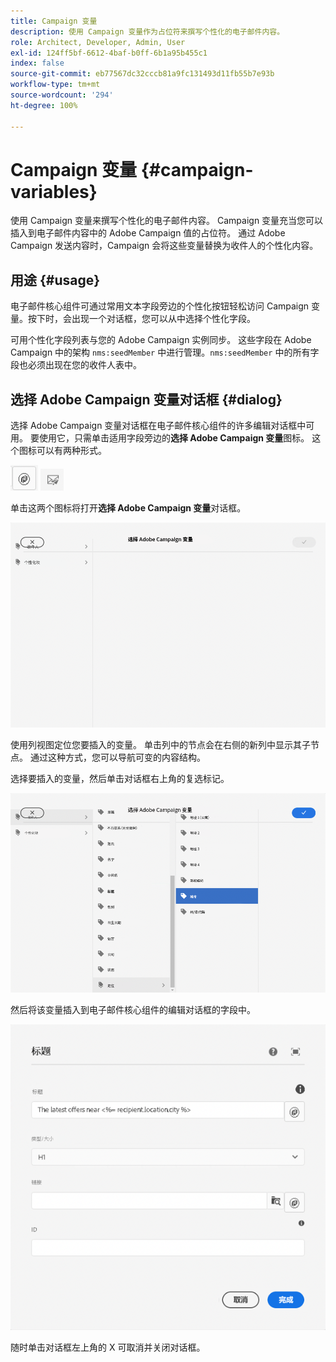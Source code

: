 ```yaml
---
title: Campaign 变量
description: 使用 Campaign 变量作为占位符来撰写个性化的电子邮件内容。
role: Architect, Developer, Admin, User
exl-id: 124ff5bf-6612-4baf-b0ff-6b1a95b455c1
index: false
source-git-commit: eb77567dc32cccb81a9fc131493d11fb55b7e93b
workflow-type: tm+mt
source-wordcount: '294'
ht-degree: 100%

---
```



# Campaign 变量 {#campaign-variables}

使用 Campaign 变量来撰写个性化的电子邮件内容。 Campaign 变量充当您可以插入到电子邮件内容中的 Adobe Campaign 值的占位符。 通过 Adobe Campaign 发送内容时，Campaign 会将这些变量替换为收件人的个性化内容。

## 用途 {#usage}

电子邮件核心组件可通过常用文本字段旁边的个性化按钮轻松访问 Campaign 变量。按下时，会出现一个对话框，您可以从中选择个性化字段。

可用个性化字段列表与您的 Adobe Campaign 实例同步。 这些字段在 Adobe Campaign 中的架构 `nms:seedMember` 中进行管理。`nms:seedMember` 中的所有字段也必须出现在您的收件人表中。

## 选择 Adobe Campaign 变量对话框 {#dialog}

选择 Adobe Campaign 变量对话框在电子邮件核心组件的许多编辑对话框中可用。 要使用它，只需单击适用字段旁边的&#x200B;**选择 Adobe Campaign 变量**&#x200B;图标。 这个图标可以有两种形式。

![Adobe Campaign 按钮](/help/email/assets/campaign-button.png)
![选择 Adobe Campaign 变量图标](/help/email/assets/select-adobe-campaign-variable-icon.png)

单击这两个图标将打开&#x200B;**选择 Adobe Campaign 变量**&#x200B;对话框。

![选择 Adobe Campaign 变量对话框](assets/select-campaign-variable-dialog.png)

使用列视图定位您要插入的变量。 单击列中的节点会在右侧的新列中显示其子节点。 通过这种方式，您可以导航可变的内容结构。

选择要插入的变量，然后单击对话框右上角的复选标记。

![已选择 Adobe Campaign 变量](assets/select-campaign-variable-dialog-selected.png)

然后将该变量插入到电子邮件核心组件的编辑对话框的字段中。

![Campaign 变量插入到编辑对话框中](assets/campaign-variable.png)

随时单击对话框左上角的 X 可取消并关闭对话框。
